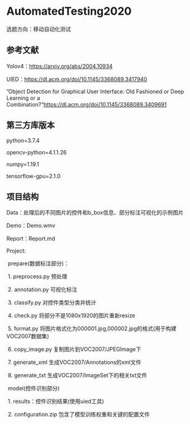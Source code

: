 # AutomatedTesting2020

选题方向：移动自动化测试

## 参考文献

Yolov4：https://arxiv.org/abs/2004.10934

UIED：https://dl.acm.org/doi/10.1145/3368089.3417940

”Object Detection for Graphical User Interface: Old Fashioned or Deep Learning or a Combination?“https://dl.acm.org/doi/10.1145/3368089.3409691

## 第三方库版本
python=3.7.4

opencv-python=4.1.1.26

numpy=1.19.1

tensorflow-gpu=2.1.0

## 项目结构

Data：处理后的不同图片的控件和b_box信息、部分标注可视化的示例图片

Demo：Demo.wmv

Report：Report.md

Project:

​	prepare(数据标注部分)：

​	1. preprocess.py 预处理

​	2. annotation.py 可视化标注

​	3. classify.py 对控件类型分类并统计

​	4. check.py 将部分不是1080x1920的图片重新resize

​	5. format.py 将图片格式化为000001.jpg,000002.jpg的格式(用于构建		VOC2007数据集)

​	6. copy_image.py 复制图片到VOC2007/JPEGImage下

​	7. generate_xml 生成VOC2007/Annotations的xml文件

​	8. generate_txt 生成VOC2007/ImageSet下的相关txt文件

​	model(控件识别部分)

​	1. results：控件识别结果(使用uied工具)

​	2. configuration.zip 包含了模型训练权重和关键的配置文件

